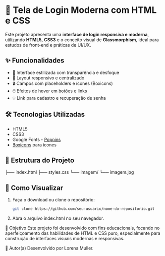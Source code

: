 # 🔐 Tela de Login Moderna com HTML e CSS

Este projeto apresenta uma **interface de login responsiva e moderna**, utilizando **HTML5**, **CSS3** e o conceito visual de **Glassmorphism**,
ideal para estudos de front-end e práticas de UI/UX.

## ✨ Funcionalidades

- 🎨 Interface estilizada com transparência e desfoque
- 📱 Layout responsivo e centralizado
- 🔒 Campos com placeholders e ícones (Boxicons)
- 🖱️ Efeitos de hover em botões e links
- 💡 Link para cadastro e recuperação de senha

## 🛠 Tecnologias Utilizadas

- HTML5
- CSS3
- Google Fonts - [Poppins](https://fonts.google.com/specimen/Poppins)
- [Boxicons](https://boxicons.com/) para ícones

## 📂 Estrutura do Projeto
├── index.html
├── styles.css
└── imagem/
└── imagem.jpg


## 🚀 Como Visualizar

1. Faça o download ou clone o repositório:
   ```bash
   git clone https://github.com/seu-usuario/nome-do-repositorio.git
2. Abra o arquivo index.html no seu navegador.

📌 Objetivo
Este projeto foi desenvolvido com fins educacionais, focando no aperfeiçoamento das habilidades de HTML e CSS puro, 
especialmente para construção de interfaces visuais modernas e responsivas.

🧠 Autor(a)
Desenvolvido por Lorena Muller.


